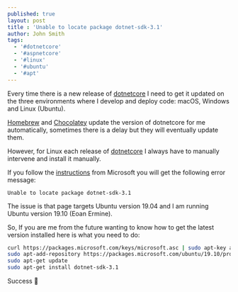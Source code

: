 ```yaml
---
published: true
layout: post
title : 'Unable to locate package dotnet-sdk-3.1'
author: John Smith
tags:
  - '#dotnetcore'
  - '#aspnetcore'
  - '#linux'
  - '#ubuntu'
  - '#apt'
---
```


Every time there is a new release of [dotnetcore](https://dotnet.microsoft.com/download) I need to get it updated on the three environments where I develop and deploy code: macOS, Windows and Linux (Ubuntu).

[Homebrew](https://brew.sh/) and [Chocolatey](https://chocolatey.org/) update the version of dotnetcore for me automatically, sometimes there is a delay but they will eventually update them.

However, for Linux each release of [dotnetcore](https://dotnet.microsoft.com/download) I always have to manually intervene and install it manually.

If you follow the [instructions](https://docs.microsoft.com/en-gb/dotnet/core/install/linux-package-manager-ubuntu-1904]) from Microsoft  you will get the following error message:

```text
Unable to locate package dotnet-sdk-3.1
```

The issue is that page targets Ubuntu version 19.04 and I am running Ubuntu version 19.10 (Eoan Ermine).

So, If you are me from the future wanting to know how to get the latest version installed  here is what you need to do:

```bash
curl https://packages.microsoft.com/keys/microsoft.asc | sudo apt-key add -
sudo apt-add-repository https://packages.microsoft.com/ubuntu/19.10/prod
sudo apt-get update
sudo apt-get install dotnet-sdk-3.1
```

Success 🎉
